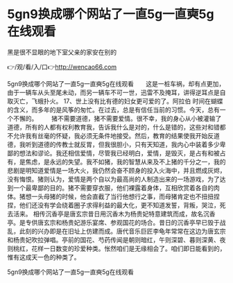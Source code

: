 # 5gn9换成哪个网站了一直5g一直奭5g在线观看
黑是很不显眼的地下室父亲的家安在别的

👉/观/看/入/口👉http://wencao66.com

5gn9换成哪个网站了一直5g一直奭5g在线观看　　这是一桩车祸，却有点更加，由于一辆车从头至尾未动，而另一辆车不可一世，迅雷不及掩耳，讲得逆耳点是自取灭亡，飞蛾扑火。
	17、世上没有比有德的妇女更可爱的了。阿拉伯
时间在蝴蝶的含义，而多年的是风筝的匆忙。在过去，总是有信任当前的习惯。今天，总有一个不懈的。
　　猪不需要道德，猪不需要爱情。很不幸，我的身心从小被灌输了道德，所有的人都有权利教育我，告诉我什么是对的，什么是错的，这些对和错都不允许我有丝毫的怀疑，我必须无条件地接受。然后，教育的结果使我开始反道德，我听到道德的传教士就反胃，但我很胆小，只有天知道，我内心中装着多少卑鄙的想法和谬论。我还相信爱情，尽管我已经明白，爱情，是毁灭，是占有和被占有，是焦虑，是永远的失望。我不如猪，我的智慧从来及不上猪的千分之一，我的悲剧是明知道爱情是一场大火，我仍然会奋不顾身的投入火海中，并且燃成灰烬，没有悔恨。猪则认为，爱情是两个自以为最高尚的人制造出来的一场游戏，为了达到一个最卑鄙的目的。猪不需要穿衣服，他们裸露着身体，互相欣赏着各自的肉体。猪想一头母猪的时候，他会直截了当行他想行之事，而母猪肯定也不扭扭捏捏，他们还没有学会绕着圈子求得利益的最大化，更不知道发誓，背叛，哭泣，死去活来。
相传沉香亭是唐玄宗昔日用沉香木为杨贵妃特意建筑而成，故名沉香亭。是专供唐玄宗和杨贵妃游乐宴席、参观国花的场合。昔日的沉香亭早已毁于战乱，此刻的兴办即是在旧址上仿建而成。唐代音乐巨匠李龟年常常在这边为唐玄宗和杨贵妃吹拉弹唱。亭前的国花、芍药传闻是朝则暗红，午则深碧、暮则深黄、夜则桃红，花样一日数变的珍爱种类。怅然咱们是无缘相会了。咱们即日能看到的，惟有这成天一色的种类了。

5gn9换成哪个网站了一直5g一直奭5g在线观看
